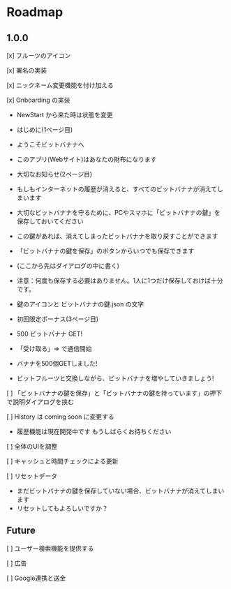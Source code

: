 # Roadmap

## 1.0.0

[x] フルーツのアイコン

[x] 署名の実装

[x] ニックネーム変更機能を付け加える

[x] Onboarding の実装

- NewStart から来た時は状態を変更

- はじめに(1ページ目)
- ようこそビットバナナへ
- このアプリ(Webサイト)はあなたの財布になります

- 大切なお知らせ(2ページ目)
- もしもインターネットの履歴が消えると、すべてのビットバナナが消えてしまいます
- 大切なビットバナナを守るために、PCやスマホに「ビットバナナの鍵」を保存しておいてください
- この鍵があれば、消えてしまったビットバナナを取り戻すことができます
- 「ビットバナナの鍵を保存」のボタンからいつでも保存できます
- (ここから先はダイアログの中に書く)
- 注意：何度も保存する必要はありません。1人に1つだけ保存しておけば十分です。
- 鍵のアイコンと ビットバナナの鍵.json の文字

- 初回限定ボーナス(3ページ目)
- 500 ビットバナナ GET!
- 「受け取る」=> で通信開始
- バナナを500個GETしました!
- ビットフルーツと交換しながら、ビットバナナを増やしていきましょう!

[ ] 「ビットバナナの鍵を保存」と「ビットバナナの鍵を持っています」の押下で説明ダイアログを挟む

[ ] History は coming soon に変更する

- 履歴機能は現在開発中です もうしばらくお待ちください

[ ] 全体のUIを調整

[ ] キャッシュと時間チェックによる更新

[ ] リセットデータ

- まだビットバナナの鍵を保存していない場合、ビットバナナが消えてしまいます
- リセットしてもよろしいですか？

## Future

[ ] ユーザー検索機能を提供する

[ ] 広告

[ ] Google連携と送金
